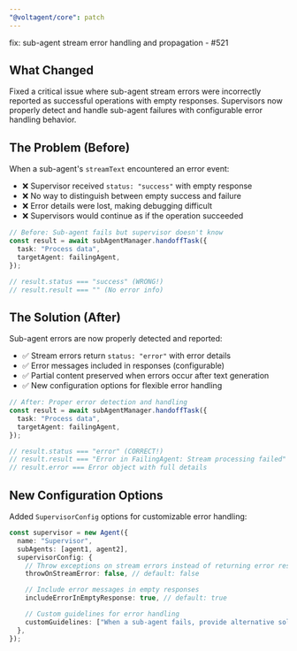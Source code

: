 ```yaml
---
"@voltagent/core": patch
---
```


fix: sub-agent stream error handling and propagation - #521

## What Changed

Fixed a critical issue where sub-agent stream errors were incorrectly reported as successful operations with empty responses. Supervisors now properly detect and handle sub-agent failures with configurable error handling behavior.

## The Problem (Before)

When a sub-agent's `streamText` encountered an error event:

- ❌ Supervisor received `status: "success"` with empty response
- ❌ No way to distinguish between empty success and failure
- ❌ Error details were lost, making debugging difficult
- ❌ Supervisors would continue as if the operation succeeded

```typescript
// Before: Sub-agent fails but supervisor doesn't know
const result = await subAgentManager.handoffTask({
  task: "Process data",
  targetAgent: failingAgent,
});

// result.status === "success" (WRONG!)
// result.result === "" (No error info)
```

## The Solution (After)

Sub-agent errors are now properly detected and reported:

- ✅ Stream errors return `status: "error"` with error details
- ✅ Error messages included in responses (configurable)
- ✅ Partial content preserved when errors occur after text generation
- ✅ New configuration options for flexible error handling

```typescript
// After: Proper error detection and handling
const result = await subAgentManager.handoffTask({
  task: "Process data",
  targetAgent: failingAgent,
});

// result.status === "error" (CORRECT!)
// result.result === "Error in FailingAgent: Stream processing failed"
// result.error === Error object with full details
```

## New Configuration Options

Added `SupervisorConfig` options for customizable error handling:

```typescript
const supervisor = new Agent({
  name: "Supervisor",
  subAgents: [agent1, agent2],
  supervisorConfig: {
    // Throw exceptions on stream errors instead of returning error results
    throwOnStreamError: false, // default: false

    // Include error messages in empty responses
    includeErrorInEmptyResponse: true, // default: true

    // Custom guidelines for error handling
    customGuidelines: ["When a sub-agent fails, provide alternative solutions"],
  },
});
```
